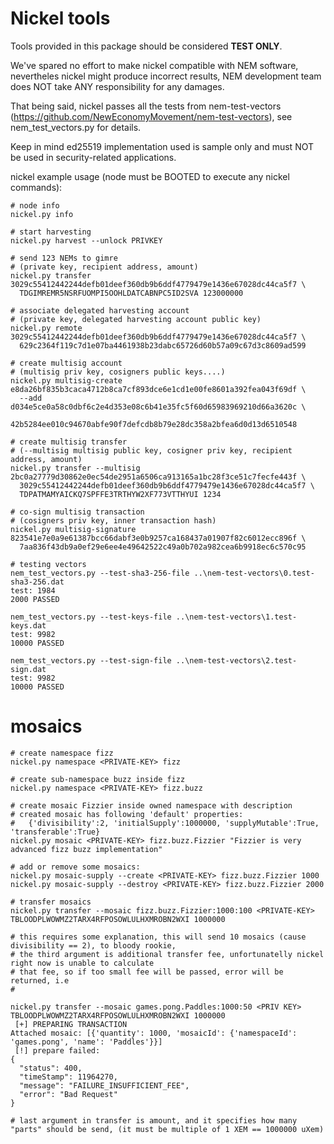 Nickel tools
============

Tools provided in this package should be considered **TEST ONLY**.

We've spared no effort to make nickel compatible with NEM software, nevertheles
nickel might produce incorrect results, NEM development team does NOT take ANY responsibility for any damages.

That being said, nickel passes all the tests from nem-test-vectors (https://github.com/NewEconomyMovement/nem-test-vectors),
see nem\_test\_vectors.py for details.

Keep in mind ed25519 implementation used is sample only and must NOT be used in security-related applications.


nickel example usage (node must be BOOTED to execute any nickel commands):

```
# node info
nickel.py info

# start harvesting
nickel.py harvest --unlock PRIVKEY

# send 123 NEMs to gimre
# (private key, recipient address, amount)
nickel.py transfer 3029c55412442244defb01deef360db9b6ddf4779479e1436e67028dc44ca5f7 \
  TDGIMREMR5NSRFUOMPI5OOHLDATCABNPC5ID2SVA 123000000

# associate delegated harvesting account
# (private key, delegated harvesting account public key)
nickel.py remote 3029c55412442244defb01deef360db9b6ddf4779479e1436e67028dc44ca5f7 \
  629c2364f119c7d1e07ba4461938b23dabc65726d60b57a09c67d3c8609ad599

# create multisig account
# (multisig priv key, cosigners public keys....)
nickel.py multisig-create e8da26bf835b3caca4712b8ca7cf893dce6e1cd1e00fe8601a392fea043f69df \
  --add d034e5ce0a58c0dbf6c2e4d353e08c6b41e35fc5f60d65983969210d66a3620c \
        42b5284ee010c94670abfe90f7defcdb8b79e28dc358a2bfea6d0d13d6510548

# create multisig transfer
# (--multisig multisig public key, cosigner priv key, recipient address, amount)
nickel.py transfer --multisig 2bc0a27779d30862e0ec54de2951a6506ca913165a1bc28f3ce51c7fecfe443f \
  3029c55412442244defb01deef360db9b6ddf4779479e1436e67028dc44ca5f7 \
  TDPATMAMYAICKQ7SPFFE3TRTHYW2XF773VTTHYUI 1234

# co-sign multisig transaction
# (cosigners priv key, inner transaction hash)
nickel.py multisig-signature 823541e7e0a9e61387bcc66dabf3e0b9257ca168437a01907f82c6012ecc896f \
  7aa836f43db9a0ef29e6ee4e49642522c49a0b702a982cea6b9918ec6c570c95
```


```
# testing vectors
nem_test_vectors.py --test-sha3-256-file ..\nem-test-vectors\0.test-sha3-256.dat
test: 1984
2000 PASSED

nem_test_vectors.py --test-keys-file ..\nem-test-vectors\1.test-keys.dat
test: 9982
10000 PASSED

nem_test_vectors.py --test-sign-file ..\nem-test-vectors\2.test-sign.dat
test: 9982
10000 PASSED
```


mosaics
=======

```
# create namespace fizz
nickel.py namespace <PRIVATE-KEY> fizz

# create sub-namespace buzz inside fizz
nickel.py namespace <PRIVATE-KEY> fizz.buzz

# create mosaic Fizzier inside owned namespace with description
# created mosaic has following 'default' properties:
#   {'divisibility':2, 'initialSupply':1000000, 'supplyMutable':True, 'transferable':True}
nickel.py mosaic <PRIVATE-KEY> fizz.buzz.Fizzier "Fizzier is very advanced fizz buzz implementation"

# add or remove some mosaics:
nickel.py mosaic-supply --create <PRIVATE-KEY> fizz.buzz.Fizzier 1000
nickel.py mosaic-supply --destroy <PRIVATE-KEY> fizz.buzz.Fizzier 2000

# transfer mosaics
nickel.py transfer --mosaic fizz.buzz.Fizzier:1000:100 <PRIVATE-KEY> TBLOODPLWOWMZ2TARX4RFPOSOWLULHXMROBN2WXI 1000000

# this requires some explanation, this will send 10 mosaics (cause divisibility == 2), to bloody rookie,
# the third argument is additional transfer fee, unfortunatelly nickel right now is unable to calculate
# that fee, so if too small fee will be passed, error will be returned, i.e
#

nickel.py transfer --mosaic games.pong.Paddles:1000:50 <PRIV KEY> TBLOODPLWOWMZ2TARX4RFPOSOWLULHXMROBN2WXI 1000000
 [+] PREPARING TRANSACTION
Attached mosaic: [{'quantity': 1000, 'mosaicId': {'namespaceId': 'games.pong', 'name': 'Paddles'}}]
 [!] prepare failed:
{
  "status": 400,
  "timeStamp": 11964270,
  "message": "FAILURE_INSUFFICIENT_FEE",
  "error": "Bad Request"
}

# last argument in transfer is amount, and it specifies how many "parts" should be send, (it must be multiple of 1 XEM == 1000000 uXem)

```
